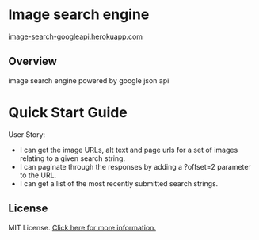 # Image search engine 
 
[image-search-googleapi.herokuapp.com](image-search-googleapi.herokuapp.com)
## Overview

image search engine powered by google json api 

# Quick Start Guide

User Story: 
- I can get the image URLs, alt text and page urls for a set of images relating to a given search string.
- I can paginate through the responses by adding a ?offset=2 parameter to the URL.
- I can get a list of the most recently submitted search strings.

## License

MIT License. [Click here for more information.](LICENSE.md)
